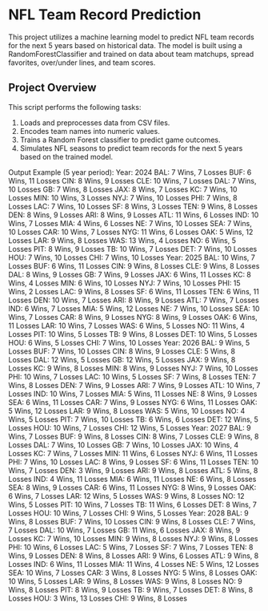 # NFL Team Record Prediction

This project utilizes a machine learning model to predict NFL team records for the next 5 years based on historical data. The model is built using a RandomForestClassifier and trained on data about team matchups, spread favorites, over/under lines, and team scores.

## Project Overview

This script performs the following tasks:
1. Loads and preprocesses data from CSV files.
2. Encodes team names into numeric values.
3. Trains a Random Forest classifier to predict game outcomes.
4. Simulates NFL seasons to predict team records for the next 5 years based on the trained model.


Output Example (5 year period):
Year: 2024
  BAL: 7 Wins, 7 Losses
  BUF: 6 Wins, 11 Losses
  CIN: 8 Wins, 9 Losses
  CLE: 10 Wins, 7 Losses
  DAL: 7 Wins, 10 Losses
  GB: 7 Wins, 8 Losses
  JAX: 8 Wins, 7 Losses
  KC: 7 Wins, 10 Losses
  MIN: 10 Wins, 3 Losses
  NYJ: 7 Wins, 10 Losses
  PHI: 7 Wins, 8 Losses
  LAC: 7 Wins, 10 Losses
  SF: 8 Wins, 3 Losses
  TEN: 9 Wins, 8 Losses
  DEN: 8 Wins, 9 Losses
  ARI: 8 Wins, 9 Losses
  ATL: 11 Wins, 6 Losses
  IND: 10 Wins, 7 Losses
  MIA: 4 Wins, 6 Losses
  NE: 7 Wins, 10 Losses
  SEA: 7 Wins, 10 Losses
  CAR: 10 Wins, 7 Losses
  NYG: 11 Wins, 6 Losses
  OAK: 5 Wins, 12 Losses
  LAR: 9 Wins, 8 Losses
  WAS: 13 Wins, 4 Losses
  NO: 6 Wins, 5 Losses
  PIT: 8 Wins, 9 Losses
  TB: 10 Wins, 7 Losses
  DET: 7 Wins, 10 Losses
  HOU: 7 Wins, 10 Losses
  CHI: 7 Wins, 10 Losses
Year: 2025
  BAL: 10 Wins, 7 Losses
  BUF: 6 Wins, 11 Losses
  CIN: 9 Wins, 8 Losses
  CLE: 9 Wins, 8 Losses
  DAL: 8 Wins, 9 Losses
  GB: 7 Wins, 9 Losses
  JAX: 6 Wins, 11 Losses
  KC: 8 Wins, 4 Losses
  MIN: 6 Wins, 10 Losses
  NYJ: 7 Wins, 10 Losses
  PHI: 15 Wins, 2 Losses
  LAC: 9 Wins, 8 Losses
  SF: 6 Wins, 11 Losses
  TEN: 6 Wins, 11 Losses
  DEN: 10 Wins, 7 Losses
  ARI: 8 Wins, 9 Losses
  ATL: 7 Wins, 7 Losses
  IND: 6 Wins, 7 Losses
  MIA: 5 Wins, 12 Losses
  NE: 7 Wins, 10 Losses
  SEA: 10 Wins, 7 Losses
  CAR: 8 Wins, 9 Losses
  NYG: 8 Wins, 9 Losses
  OAK: 6 Wins, 11 Losses
  LAR: 10 Wins, 7 Losses
  WAS: 6 Wins, 5 Losses
  NO: 11 Wins, 4 Losses
  PIT: 10 Wins, 5 Losses
  TB: 9 Wins, 8 Losses
  DET: 10 Wins, 5 Losses
  HOU: 6 Wins, 5 Losses
  CHI: 7 Wins, 10 Losses
Year: 2026
  BAL: 9 Wins, 5 Losses
  BUF: 7 Wins, 10 Losses
  CIN: 8 Wins, 9 Losses
  CLE: 5 Wins, 8 Losses
  DAL: 12 Wins, 5 Losses
  GB: 12 Wins, 5 Losses
  JAX: 9 Wins, 8 Losses
  KC: 9 Wins, 8 Losses
  MIN: 8 Wins, 9 Losses
  NYJ: 7 Wins, 10 Losses
  PHI: 10 Wins, 7 Losses
  LAC: 10 Wins, 5 Losses
  SF: 7 Wins, 8 Losses
  TEN: 7 Wins, 8 Losses
  DEN: 7 Wins, 9 Losses
  ARI: 7 Wins, 9 Losses
  ATL: 10 Wins, 7 Losses
  IND: 10 Wins, 7 Losses
  MIA: 5 Wins, 11 Losses
  NE: 8 Wins, 9 Losses
  SEA: 6 Wins, 11 Losses
  CAR: 7 Wins, 9 Losses
  NYG: 6 Wins, 11 Losses
  OAK: 5 Wins, 12 Losses
  LAR: 9 Wins, 8 Losses
  WAS: 5 Wins, 10 Losses
  NO: 4 Wins, 5 Losses
  PIT: 7 Wins, 10 Losses
  TB: 6 Wins, 6 Losses
  DET: 12 Wins, 5 Losses
  HOU: 10 Wins, 7 Losses
  CHI: 12 Wins, 5 Losses
Year: 2027
  BAL: 9 Wins, 7 Losses
  BUF: 9 Wins, 8 Losses
  CIN: 8 Wins, 7 Losses
  CLE: 9 Wins, 8 Losses
  DAL: 7 Wins, 10 Losses
  GB: 7 Wins, 10 Losses
  JAX: 10 Wins, 4 Losses
  KC: 7 Wins, 7 Losses
  MIN: 11 Wins, 6 Losses
  NYJ: 6 Wins, 11 Losses
  PHI: 7 Wins, 10 Losses
  LAC: 8 Wins, 9 Losses
  SF: 6 Wins, 11 Losses
  TEN: 10 Wins, 7 Losses
  DEN: 3 Wins, 9 Losses
  ARI: 9 Wins, 8 Losses
  ATL: 5 Wins, 8 Losses
  IND: 4 Wins, 11 Losses
  MIA: 6 Wins, 11 Losses
  NE: 6 Wins, 8 Losses
  SEA: 8 Wins, 9 Losses
  CAR: 6 Wins, 11 Losses
  NYG: 8 Wins, 9 Losses
  OAK: 6 Wins, 7 Losses
  LAR: 12 Wins, 5 Losses
  WAS: 9 Wins, 8 Losses
  NO: 12 Wins, 5 Losses
  PIT: 10 Wins, 7 Losses
  TB: 11 Wins, 6 Losses
  DET: 8 Wins, 7 Losses
  HOU: 10 Wins, 7 Losses
  CHI: 9 Wins, 5 Losses
Year: 2028
  BAL: 9 Wins, 8 Losses
  BUF: 7 Wins, 10 Losses
  CIN: 9 Wins, 8 Losses
  CLE: 7 Wins, 7 Losses
  DAL: 10 Wins, 7 Losses
  GB: 11 Wins, 6 Losses
  JAX: 8 Wins, 9 Losses
  KC: 7 Wins, 10 Losses
  MIN: 9 Wins, 8 Losses
  NYJ: 9 Wins, 8 Losses
  PHI: 10 Wins, 6 Losses
  LAC: 5 Wins, 7 Losses
  SF: 7 Wins, 7 Losses
  TEN: 8 Wins, 9 Losses
  DEN: 8 Wins, 8 Losses
  ARI: 9 Wins, 6 Losses
  ATL: 9 Wins, 8 Losses
  IND: 6 Wins, 11 Losses
  MIA: 11 Wins, 4 Losses
  NE: 5 Wins, 12 Losses
  SEA: 10 Wins, 7 Losses
  CAR: 3 Wins, 8 Losses
  NYG: 5 Wins, 8 Losses
  OAK: 10 Wins, 5 Losses
  LAR: 9 Wins, 8 Losses
  WAS: 9 Wins, 8 Losses
  NO: 9 Wins, 8 Losses
  PIT: 8 Wins, 9 Losses
  TB: 9 Wins, 7 Losses
  DET: 8 Wins, 8 Losses
  HOU: 3 Wins, 13 Losses
  CHI: 9 Wins, 8 Losses